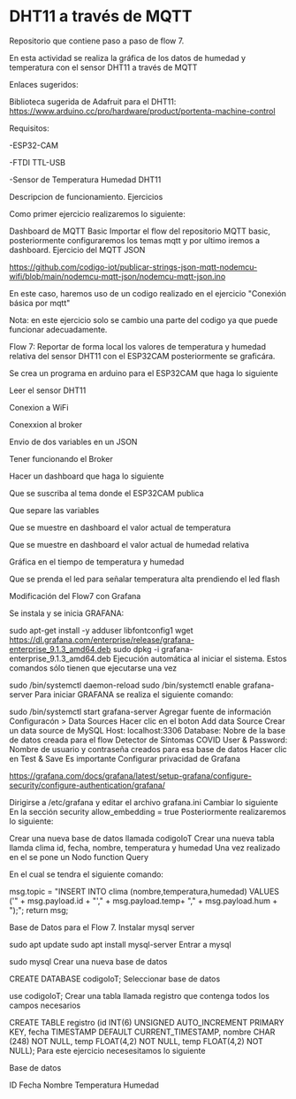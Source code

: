 # DHT11 a través de MQTT
Repositorio que contiene paso a paso de flow 7.

En esta actividad se realiza la gráfica de los datos de humedad y temperatura con el sensor DHT11 a través de MQTT

Enlaces sugeridos:

Biblioteca sugerida de Adafruit para el DHT11: https://www.arduino.cc/pro/hardware/product/portenta-machine-control

Requisitos:

-ESP32-CAM

-FTDI TTL-USB

-Sensor de Temperatura Humedad DHT11

Descripcion de funcionamiento.
Ejercicios

Como primer ejercicio realizaremos lo siguiente:

Dashboard de MQTT Basic
Importar el flow del repositorio MQTT basic, posteriormente configuraremos los temas mqtt y por ultimo iremos a dashboard.
Ejercicio del MQTT JSON

https://github.com/codigo-iot/publicar-strings-json-mqtt-nodemcu-wifi/blob/main/nodemcu-mqtt-json/nodemcu-mqtt-json.ino

En este caso, haremos uso de un codigo realizado en el ejercicio "Conexión básica por mqtt"

Nota: en este ejercicio solo se cambio una parte del codigo ya que puede funcionar adecuadamente.

Flow 7: Reportar de forma local los valores de temperatura y humedad relativa del sensor DHT11 con el ESP32CAM posteriormente se graficára.

Se crea un programa en arduino para el ESP32CAM que haga lo siguiente

Leer el sensor DHT11

Conexion a WiFi

Conexxion al broker

Envio de dos variables en un JSON

Tener funcionando el Broker

Hacer un dashboard que haga lo siguiente

Que se suscriba al tema donde el ESP32CAM publica

Que separe las variables

Que se muestre en dashboard el valor actual de temperatura

Que se muestre en dashboard el valor actual de humedad relativa

Gráfica en el tiempo de temperatura y humedad

Que se prenda el led para señalar temperatura alta prendiendo el led flash

Modificación del Flow7 con Grafana

Se instala y se inicia GRAFANA:

sudo apt-get install -y adduser libfontconfig1
wget https://dl.grafana.com/enterprise/release/grafana-enterprise_9.1.3_amd64.deb
sudo dpkg -i grafana-enterprise_9.1.3_amd64.deb
Ejecución automática al iniciar el sistema. Estos comandos sólo tienen que ejecutarse una vez

sudo /bin/systemctl daemon-reload
sudo /bin/systemctl enable grafana-server
Para iniciar GRAFANA se realiza el siguiente comando:

sudo /bin/systemctl start grafana-server
Agregar fuente de información
Configuracón > Data Sources
Hacer clic en el boton Add data Source
Crear un data source de MySQL
Host: localhost:3306
Database: Nobre de la base de datos creada para el flow Detector de Síntomas COVID
User & Password: Nombre de usuario y contraseña creados para esa base de datos
Hacer clic en Test & Save
Es importante Configurar privacidad de Grafana

https://grafana.com/docs/grafana/latest/setup-grafana/configure-security/configure-authentication/grafana/

Dirigirse a /etc/grafana y editar el archivo grafana.ini
Cambiar lo siguiente
En la sección security
allow_embedding = true
Posteriormente realizaremos lo siguiente:

Crear una nueva base de datos llamada codigoIoT
Crear una nueva tabla llamda clima
id, fecha, nombre, temperatura y humedad
Una vez realizado en el se pone un Nodo function Query

En el cual se tendra el siguiente comando:

msg.topic = "INSERT INTO clima (nombre,temperatura,humedad) VALUES ('" + msg.payload.id + "'," + msg.payload.temp+ "," + msg.payload.hum + ");"; return msg;

Base de Datos para el Flow 7.
Instalar mysql server

sudo apt update
sudo apt install mysql-server
Entrar a mysql

sudo mysql
Crear una nueva base de datos

CREATE DATABASE codigoIoT;
Seleccionar base de datos

use codigoIoT;
Crear una tabla llamada registro que contenga todos los campos necesarios

CREATE TABLE registro (id INT(6) UNSIGNED AUTO_INCREMENT PRIMARY KEY, fecha TIMESTAMP DEFAULT CURRENT_TIMESTAMP, nombre CHAR (248) NOT NULL, temp FLOAT(4,2) NOT NULL, temp FLOAT(4,2) NOT NULL);
Para este ejercicio necesesitamos lo siguiente

Base de datos

ID
Fecha
Nombre
Temperatura
Humedad
